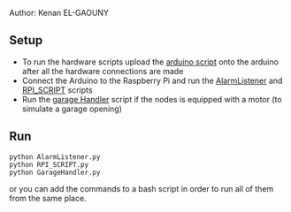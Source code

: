 Author: Kenan EL-GAOUNY

## Setup
- To run the hardware scripts upload the [arduino script](ArduinoScript/ArduinoScript.ino) onto the arduino after all the hardware connections are made
- Connect the Arduino to the Raspberry Pi and run the [AlarmListener](AlarmListener.py) and [RPI_SCRIPT](RPI_SCRIPT.py) scripts
- Run the [garage Handler](GarageHandler.py) script if the nodes is equipped with a motor (to simulate a garage opening)

## Run
```
python AlarmListener.py
python RPI_SCRIPT.py
python GarageHandler.py
```
or you can add the commands to a bash script in order to run all of them from the same place.

